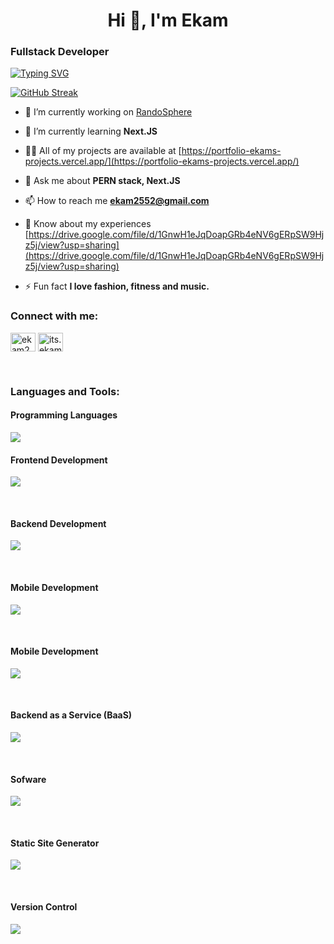 <h1 align="center">Hi 👋, I'm Ekam</h1>
<h3 align="left">Fullstack Developer</h3>

<a href="https://git.io/typing-svg"><img src="https://readme-typing-svg.demolab.com?font=Urbanist&weight=600&size=24&pause=1000&color=F71313&background=0F0F0F00&center=true&vCenter=true&multiline=true&random=false&height=110&lines=%22Happiness+in+intelligent+people;is+the+rarest+thing+I+know.%22;+-Ernest+Hemingway" alt="Typing SVG" /></a>

<a href="https://git.io/streak-stats"><img src="https://streak-stats.demolab.com?user=Ekam2552&theme=youtube-dark&border_radius=4&date_format=M%20j%5B%2C%20Y%5D" alt="GitHub Streak" /></a>

- 🔭 I’m currently working on [RandoSphere](https://github.com/Ekam2552/Randosphere)

- 🌱 I’m currently learning **Next.JS**

- 👨‍💻 All of my projects are available at [https://portfolio-ekams-projects.vercel.app/](https://portfolio-ekams-projects.vercel.app/)

- 💬 Ask me about **PERN stack, Next.JS**

- 📫 How to reach me **ekam2552@gmail.com**

- 📄 Know about my experiences [https://drive.google.com/file/d/1GnwH1eJqDoapGRb4eNV6gERpSW9Hjz5j/view?usp=sharing](https://drive.google.com/file/d/1GnwH1eJqDoapGRb4eNV6gERpSW9Hjz5j/view?usp=sharing)

- ⚡ Fun fact **I love fashion, fitness and music.**

<h3 align="left">Connect with me:</h3>
<p align="left">
<a href="https://linkedin.com/in/ekam2552" target="blank"><img align="center" src="https://raw.githubusercontent.com/rahuldkjain/github-profile-readme-generator/master/src/images/icons/Social/linked-in-alt.svg" alt="ekam2552" height="30" width="40" /></a>
<a href="https://instagram.com/its.ekam.preet" target="blank"><img align="center" src="https://raw.githubusercontent.com/rahuldkjain/github-profile-readme-generator/master/src/images/icons/Social/instagram.svg" alt="its.ekam.preet" height="30" width="40" /></a>
</p>
<br>
<h3 align="left">Languages and Tools:</h3>
<p align="center">
  <h4 align="left">Programming Languages</h4>
    <a href="https://skillicons.dev">
      <img src="https://skillicons.dev/icons?i=cpp,js,ts" />
    </a>
</p>
<p align="center">
  <h4 align="left">Frontend Development</h4>
  <a href="https://skillicons.dev">
    <img src="https://skillicons.dev/icons?i=react,bootstrap,css,html,sass,redux,webpack,babel,tailwind" />
  </a>
</p>
<br>
<p align="center">
  <h4 align="left">Backend Development</h4>
  <a href="https://skillicons.dev">
    <img src="https://skillicons.dev/icons?i=nodejs,express" />
  </a>
</p>
<br>
<p align="center">
  <h4 align="left">Mobile Development</h4>
  <a href="https://skillicons.dev">
    <img src="https://skillicons.dev/icons?i=react" />
  </a>
</p>
<br>
<p align="center">
  <h4 align="left">Mobile Development</h4>
  <a href="https://skillicons.dev">
    <img src="https://skillicons.dev/icons?i=mongodb,postgres" />
  </a>
</p>
<br>
<p align="center">
  <h4 align="left">Backend as a Service (BaaS)</h4>
  <a href="https://skillicons.dev">
    <img src="https://skillicons.dev/icons?i=firebase" />
  </a>
</p>
<br>
<p align="center">
  <h4 align="left">Sofware</h4>
  <a href="https://skillicons.dev">
    <img src="https://skillicons.dev/icons?i=postman" />
  </a>
</p>
<br>
<p align="center">
  <h4 align="left">Static Site Generator</h4>
  <a href="https://skillicons.dev">
    <img src="https://skillicons.dev/icons?i=nextjs" />
  </a>
</p>
<br>
<p align="center">
  <h4 align="left">Version Control</h4>
  <a href="https://skillicons.dev">
    <img src="https://skillicons.dev/icons?i=git,github,bitbucket" />
  </a>
</p>
